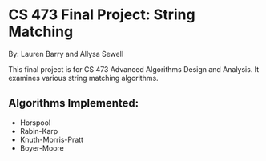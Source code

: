 # CS 473 Final Project: String Matching
By: Lauren Barry and Allysa Sewell

This final project is for CS 473 Advanced Algorithms Design and Analysis. It examines various string matching algorithms.

## Algorithms Implemented:
- Horspool 
- Rabin-Karp 
- Knuth-Morris-Pratt 
- Boyer-Moore
